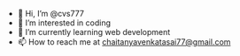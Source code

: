 - 👋 Hi, I’m @cvs777
- 👀 I’m interested in coding
- 🌱 I’m currently learning web development
- 📫 How to reach me at chaitanyavenkatasai77@gmail.com

<!---
cvs777/cvs777 is a ✨ special ✨ repository because its `README.md` (this file) appears on your GitHub profile.
You can click the Preview link to take a look at your changes.
--->
